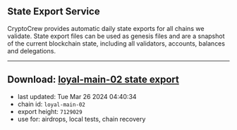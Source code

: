 ## State Export Service
CryptoCrew provides automatic daily state exports for all chains we validate. State export files can be used as genesis files and are a snapshot of the current blockchain state, including all validators, accounts, balances and delegations.

---
**Download: [loyal-main-02 state export](https://dl-eu2.ccvalidators.com/SERVICE/loyal/loyal-main-02_export_7129029.json)**
---

- last updated: Tue Mar 26 2024 04:40:34
- chain id: `loyal-main-02`
- export height: `7129029`
- use for: airdrops, local tests, chain recovery
